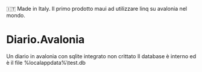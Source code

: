 :it: Made in Italy. Il primo prodotto maui ad utilizzare linq su avalonia nel mondo.

# Diario.Avalonia
 Un diario in avalonia con sqlite integrato non crittato
 Il database è interno ed è il file %localappdata%\test.db
